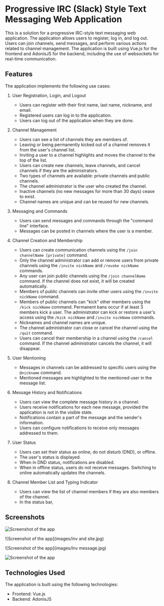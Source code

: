 # Progressive IRC (Slack) Style Text Messaging Web Application

This is a solution for a progressive IRC-style text messaging web application. The application allows users to register, log in, and log out. Users can join channels, send messages, and perform various actions related to channel management. The application is built using Vue.js for the frontend and AdonisJS for the backend, including the use of websockets for real-time communication.

## Features

The application implements the following use cases:

1. User Registration, Login, and Logout
   - Users can register with their first name, last name, nickname, and email.
   - Registered users can log in to the application.
   - Users can log out of the application when they are done.

2. Channel Management
   - Users can see a list of channels they are members of.
   - Leaving or being permanently kicked out of a channel removes it from the user's channel list.
   - Inviting a user to a channel highlights and moves the channel to the top of the list.
   - Users can create new channels, leave channels, and cancel channels if they are the administrators.
   - Two types of channels are available: private channels and public channels.
   - The channel administrator is the user who created the channel.
   - Inactive channels (no new messages for more than 30 days) cease to exist.
   - Channel names are unique and can be reused for new channels.

3. Messaging and Commands
   - Users can send messages and commands through the "command line" interface.
   - Messages can be posted in channels where the user is a member.

4. Channel Creation and Membership
   - Users can create communication channels using the `/join channelName [private]` command.
   - Only the channel administrator can add or remove users from private channels using the `/invite nickName` and `/revoke nickName` commands.
   - Any user can join public channels using the `/join channelName` command. If the channel does not exist, it will be created automatically.
   - Members of public channels can invite other users using the `/invite nickName` command.
   - Members of public channels can "kick" other members using the `/kick nickName` command. Permanent bans occur if at least 3 members kick a user. The administrator can kick or restore a user's access using the `/kick nickName` and `/invite nickName` commands.
   - Nicknames and channel names are unique.
   - The channel administrator can close or cancel the channel using the `/quit` command.
   - Users can cancel their membership in a channel using the `/cancel` command. If the channel administrator cancels the channel, it will disappear.

5. User Mentioning
   - Messages in channels can be addressed to specific users using the `@nickname` command.
   - Mentioned messages are highlighted to the mentioned user in the message list.

6. Message History and Notifications
   - Users can view the complete message history in a channel.
   - Users receive notifications for each new message, provided the application is not in the visible state.
   - Notifications contain a part of the message and the sender's information.
   - Users can configure notifications to receive only messages addressed to them.

7. User Status
   - Users can set their status as online, do not disturb (DND), or offline.
   - The user's status is displayed.
   - When in DND status, notifications are disabled.
   - When in offline status, users do not receive messages. Switching to online automatically updates the channels.

8. Channel Member List and Typing Indicator
   - Users can view the list of channel members if they are also members of the channel.
   - In the status bar,

## Screenshots

![Screenshot of the app](images/reg.jpg)

![Screenshot of the app](images/inv and site.jpg)

![Screenshot of the app](images/Inv message.jpg)

![Screenshot of the app](images/Other.jpg)

## Technologies Used

The application is built using the following technologies:

- Frontend: Vue.js
- Backend: AdonisJS



 
